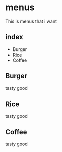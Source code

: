 # menus

This is menus that i want

## index

- Burger
- Rice
- Coffee

## Burger

tasty good

## Rice

tasty good

## Coffee

tasty good

